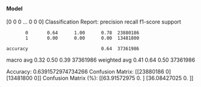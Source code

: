 #### Model
[0 0 0 ... 0 0 0]
Classification Report:
              precision    recall  f1-score   support

           0       0.64      1.00      0.78  23880186
           1       0.00      0.00      0.00  13481800

    accuracy                           0.64  37361986
   macro avg       0.32      0.50      0.39  37361986
weighted avg       0.41      0.64      0.50  37361986

Accuracy: 0.6391572974734266
Confusion Matrix:
[[23880186        0]
 [13481800        0]]
Confusion Matrix (%):
[[63.91572975  0.        ]
 [36.08427025  0.        ]]
